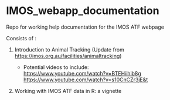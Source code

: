 # IMOS_webapp_documentation

Repo for working help documentation for the IMOS ATF webpage

Consists of :
1) Introduction to Animal Tracking (Update from https://imos.org.au/facilities/animaltracking)  
     - Potential videos to include:      
        https://www.youtube.com/watch?v=BTEHiihib8g    
        https://www.youtube.com/watch?v=s10CnCZr3jE&t
        
2) Working with IMOS ATF data in R: a vignette
